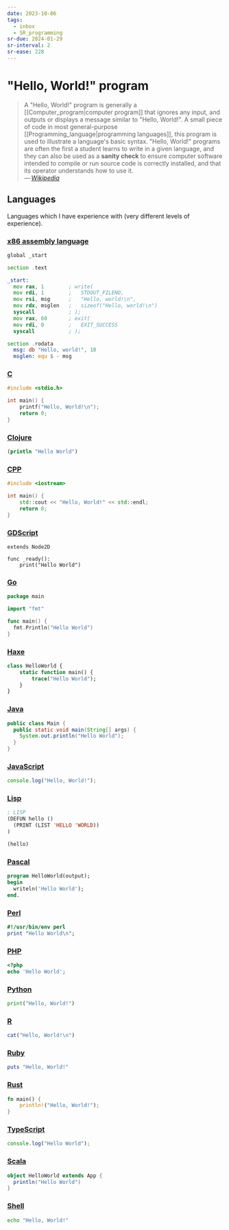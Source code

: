 ```yaml
---
date: 2023-10-06
tags:
  - inbox
  - SR_programming
sr-due: 2024-01-29
sr-interval: 2
sr-ease: 228
---
```


# "Hello, World!" program

> A "Hello, World!" program is generally a
[[Computer_program|computer program]] that ignores any input, and outputs or
> displays a message similar to "Hello, World!". A small piece of code in most
> general-purpose [[Programming_language|programming languages]], this program
> is used to illustrate a language's basic syntax. "Hello, World!" programs are
> often the first a student learns to write in a given language, and they can
> also be used as a **sanity check** to ensure computer software intended to
> compile or run source code is correctly installed, and that its operator
> understands how to use it.\
> — <cite>[Wikipedia](https://en.wikipedia.org/wiki/%22Hello,_World!%22_program)</cite>

## Languages

Languages which I have experience with (very different levels of experience).

### [x86 assembly language](./external/hello_world/assembly.asm)

```asm
global _start

section .text

_start:
  mov rax, 1        ; write(
  mov rdi, 1        ;   STDOUT_FILENO,
  mov rsi, msg      ;   "Hello, world!\n",
  mov rdx, msglen   ;   sizeof("Hello, world!\n")
  syscall           ; );
  mov rax, 60       ; exit(
  mov rdi, 0        ;   EXIT_SUCCESS
  syscall           ; );

section .rodata
  msg: db "Hello, world!", 10
  msglen: equ $ - msg
```

### [C](./external/hello_world/c.c)

```c
#include <stdio.h>

int main() {
    printf("Hello, World!\n");
    return 0;
}
```

### [Clojure](./external/hello_world/clojure.clj)
```clojure
(println "Hello World")
```

### [CPP](./external/hello_world/c++.cpp)

```cpp
#include <iostream>

int main() {
    std::cout << "Hello, World!" << std::endl;
    return 0;
}
```

### [GDScript](./external/hello_world/GDScript.gd)
```gdscript
extends Node2D

func _ready():
    print("Hello World")
```

### [Go](./external/hello_world/golang.go)

```go
package main

import "fmt"

func main() {
  fmt.Println("Hello World")
}
```

### [Haxe](./external/hello_world/haxe.hx)
```haxe
class HelloWorld {
    static function main() {
        trace("Hello World");
    }
}
```

### [Java](./external/hello_world/java.java)

```java
public class Main {
  public static void main(String[] args) {
    System.out.println("Hello World");
  }
}
```

### [JavaScript](./external/hello_world/javascript.js)

```javascript
console.log("Hello, World!");
```

### [Lisp](./external/hello_world/lisp.lsp)

```lisp
; LISP
(DEFUN hello ()
  (PRINT (LIST 'HELLO 'WORLD))
)

(hello)
```

### [Pascal](./external/hello_world/pascal.pas)

```pascal
program HelloWorld(output);
begin
  writeln('Hello World');
end.
```

### [Perl](./external/hello_world/perl.pl)

```perl
#!/usr/bin/env perl
print "Hello World\n";
```

### [PHP](./external/hello_world/PHP.php)
```php
<?php
echo 'Hello World';
```

### [Python](./external/hello_world/python.py)

```python
print("Hello, World!")
```

### [R](./external/hello_world/R.r)

```r
cat("Hello, World!\n")
```

### [Ruby](./external/hello_world/ruby.rb)

```ruby
puts "Hello, World!"
```

### [Rust](./external/hello_world/rust.rs)

```rust
fn main() {
    println!("Hello, World!");
}
```

### [TypeScript](./external/hello_world/typescript.ts)

```typescript
console.log("Hello World");
```

### [Scala](./external/hello_world/scala.scala)
```scala
object HelloWorld extends App {
  println("Hello World")
}
```

### [Shell](./external/hello_world/shell.sh)

```sh
echo "Hello, World!"
```
